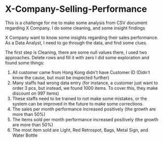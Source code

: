 # X-Company-Selling-Performance
This is a challenge for me to make some analysis from CSV document regarding X Company. I do some cleaning, and some insight findings

X Company want to know some insights regarding their sales performance.
As a Data Analyst, I need to go through the data, and find some clues.

The first step is Cleaning, there are some null values there, I used two approaches. Delete rows and fill it with zero 
I did some exploration and found some things:

1) All customer came from Hong Kong didn't have Customer ID (Didn't know the cause, but must be inspected further)
2) Many staffs had wrong data entry (for instance, a customer just want to order 3 pcs, but instead, we found 1000 items. To cover this, they make discount on 997 items)
3) These staffs need to be trained to not make some mistakes, or the system can be improved in the future to make some corrections.
4) The sales per month performance increased positively (the growth are more than 50%)
5) The items sold per month performance increased positively (the growth are more than 50%)
6) The most item sold are Light, Red Retrospot, Bags, Metal Sign, and Water Bottle
